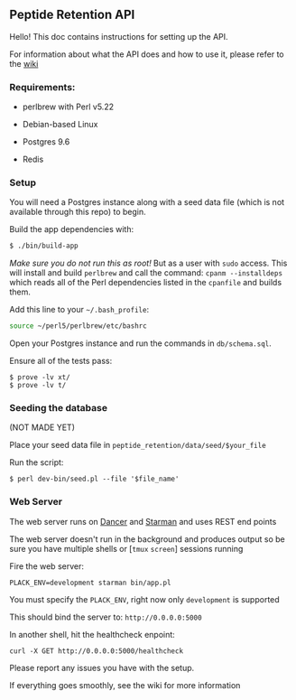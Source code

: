 ## Peptide Retention API

Hello! This doc contains instructions for setting up the API.

For information about what the API does and how to use it, please refer to the [wiki](https://github.com/connoryates/peptide_retention/wiki/Overview)

### Requirements:

- perlbrew with Perl v5.22

- Debian-based Linux

- Postgres 9.6

- Redis

### Setup

You will need a Postgres instance along with a seed data file (which is not available through this repo) to begin.

Build the app dependencies with:

```bash
$ ./bin/build-app
```

*Make sure you do not run this as root!* But as a user with ```sudo``` access. This will install and build ```perlbrew```
and call the command: ```cpanm --installdeps``` which reads all of the Perl dependencies listed in the ```cpanfile``` and builds them.

Add this line to your ```~/.bash_profile```:

```bash
source ~/perl5/perlbrew/etc/bashrc
```

Open your Postgres instance and run the commands in ```db/schema.sql```.

Ensure all of the tests pass:

```
$ prove -lv xt/
$ prove -lv t/
```

### Seeding the database

(NOT MADE YET)

Place your seed data file in ```peptide_retention/data/seed/$your_file```

Run the script:

```
$ perl dev-bin/seed.pl --file '$file_name'
```

### Web Server

The web server runs on [Dancer](http://perldancer.org/) and [Starman](http://search.cpan.org/~miyagawa/Starman-0.1000/lib/Starman.pm) and uses REST end points

The web server doesn't run in the background and produces output so be sure you have multiple shells or [```tmux``` ```screen```] sessions running

Fire the web server:

```
PLACK_ENV=development starman bin/app.pl
```

You must specify the ```PLACK_ENV```, right now only ```development``` is supported

This should bind the server to: ```http://0.0.0.0:5000```

In another shell, hit the healthcheck enpoint:

```
curl -X GET http://0.0.0.0:5000/healthcheck
```

Please report any issues you have with the setup.

If everything goes smoothly, see the wiki for more information
